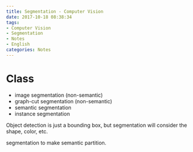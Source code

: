 ```yaml
---
title: Segmentation - Computer Vision
date: 2017-10-18 08:38:34
tags:
- Computer Vision
- Segmentation
- Notes
- English
categories: Notes
---
```

# Class
- image segmentation (non-semantic)
- graph-cut segmentation (non-semantic)
- semantic segmentation
- instance segmentation

Object detection is just a bounding box, but segmentation will consider the shape, color, etc.

segmentation to make semantic partition.
